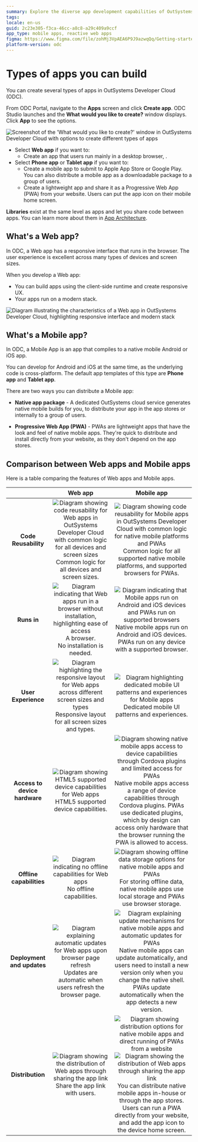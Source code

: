 ```yaml
---
summary: Explore the diverse app development capabilities of OutSystems Developer Cloud (ODC), including web and mobile applications.
tags: 
locale: en-us
guid: 2c23e305-f3ca-46cc-a8c8-a29c409a9ccf
app_type: mobile apps, reactive web apps
figma: https://www.figma.com/file/zohMj3VpAEA6P9J9azwqQq/Getting-started-with-ODC?type=design&node-id=2449%3A32710&t=CxwRhrJUzQXvCd96-1
platform-version: odc
---
```


# Types of apps you can build

You can create several types of apps in OutSystems Developer Cloud (ODC). 

From ODC Portal, navigate to the **Apps** screen and click **Create app**. ODC Studio launches and the **What would you like to create?** window displays. Click **App** to see the options.

![Screenshot of the 'What would you like to create?' window in OutSystems Developer Cloud with options to create different types of apps](images/what-would-you-like-to-create-ss.png "ODC App Creation Options")

* Select **Web app** if you want to:
    * Create an app that users run mainly in a desktop browser, .
* Select **Phone app** or **Tablet app** if you want to: 
    * Create a mobile app to submit to Apple App Store or Google Play. You can also distribute a mobile app as a downloadable package to a group of users.
    * Create a lightweight app and share it as a Progressive Web App (PWA) from your website. Users can put the app icon on their mobile home screen.

<div class="info" markdown="1">

**Libraries** exist at the same level as apps and let you share code between apps. You can learn more about them in [App Architecture](../app-architecture/intro.md#libraries-in-odc).

</div>


## What's a Web app?

In ODC, a Web app has a responsive interface that runs in the browser. The user experience is excellent across many types of devices and screen sizes.

When you develop a Web app:

* You can build apps using the client-side runtime and create responsive UX.
* Your apps run on a modern stack.

![Diagram illustrating the characteristics of a Web app in OutSystems Developer Cloud, highlighting responsive interface and modern stack](images/web-app-characteristics-diag.png "Web App Characteristics")

## What's a Mobile app?

In ODC, a Mobile App is an app that compiles to a native mobile Android or iOS app. 

You can develop for Android and iOS at the same time, as the underlying code is cross-platform. The default app templates of this type are **Phone app** and **Tablet app**.

There are two ways you can distribute a Mobile app:

* **Native app package** - A dedicated OutSystems cloud service generates native mobile builds for you, to distribute your app in the app stores or internally to a group of users.

* **Progressive Web App (PWA)** - PWAs are lightweight apps that have the look and feel of native mobile apps. They're quick to distribute and install directly from your website, as they don't depend on the app stores. 

## Comparison between Web apps and Mobile apps

Here is a table comparing the features of Web apps and Mobile apps.

|<br/>|**Web app** <br/>|**Mobile app**<br/>|
|:-:|:-:|:-:|
|**Code Reusability**|![Diagram showing code reusability for Web apps in OutSystems Developer Cloud with common logic for all devices and screen sizes](images/mobile-vs-web-code-reusability-web-diag.png "Web App Code Reusability")<br/>Common logic for all devices and screen sizes.|![Diagram showing code reusability for Mobile apps in OutSystems Developer Cloud with common logic for native mobile platforms and PWAs](images/mobile-vs-web-code-reusability-mobile-diag.png "Mobile App Code Reusability")<br/>Common logic for all supported native mobile platforms, and supported browsers for PWAs.|
|**Runs in**|![Diagram indicating that Web apps run in a browser without installation, highlighting ease of access](images/mobile-vs-web-runs-in-web-diag.png "Web App Runtime Environment")<br/>A browser.<br/>No installation is needed.|![Diagram indicating that Mobile apps run on Android and iOS devices and PWAs run on supported browsers](images/mobile-vs-web-runs-in-mobile-diag.png "Mobile App Runtime Environment")<br/>Native mobile apps run on Android and iOS devices. PWAs run on any device with a supported browser.|
|**User Experience**|![Diagram highlighting the responsive layout for Web apps across different screen sizes and types](images/mobile-vs-web-user-experience-web-diag.png "Web App User Experience")<br/>Responsive layout for all screen sizes and types.|![Diagram highlighting dedicated mobile UI patterns and experiences for Mobile apps](images/mobile-vs-web-user-experience-mobile-diag.png "Mobile App User Experience")<br/>Dedicated mobile UI patterns and experiences.|
|**Access to device hardware**|![Diagram showing HTML5 supported device capabilities for Web apps](images/mobile-vs-web-access-device-web-diag.png "Web App Device Hardware Access")<br/>HTML5 supported device capabilities.|![Diagram showing native mobile apps access to device capabilities through Cordova plugins and limited access for PWAs](images/mobile-vs-web-access-device-mobile-diag.png "Mobile App Device Hardware Access")<br/>Native mobile apps access a range of device capabilities through Cordova plugins. PWAs use dedicated plugins, which by design can access only hardware that the browser running the PWA is allowed to access.|
|**Offline capabilities**|![Diagram indicating no offline capabilities for Web apps](images/mobile-vs-web-offline-web-diag.png "Web App Offline Capabilities")<br/>No offline capabilities.|![Diagram showing offline data storage options for native mobile apps and PWAs](images/mobile-vs-web-offline-mobile-diag.png "Mobile App Offline Capabilities")<br/>For storing offline data, native mobile apps use local storage and PWAs use browser storage.|
|**Deployment and updates**|![Diagram explaining automatic updates for Web apps upon browser page refresh](images/mobile-vs-web-deployments-web-diag.png "Web App Deployment and Updates")<br/>Updates are automatic when users refresh the browser page.|![Diagram explaining update mechanisms for native mobile apps and automatic updates for PWAs](images/mobile-vs-web-deployments-mobile-diag.png "Mobile App Deployment and Updates")<br/>Native mobile apps can update automatically, and users need to install a new version only when you change the native shell. PWAs update automatically when the app detects a new version.|
|**Distribution**|![Diagram showing the distribution of Web apps through sharing the app link](images/mobile-vs-web-distribution-web-diag.png "Web App Distribution")<br/>Share the app link with users.|![Diagram showing distribution options for native mobile apps and direct running of PWAs from a website](images/mobile-vs-web-distribution-mobile-diag.png "Mobile App Distribution") ![Diagram showing the distribution of Web apps through sharing the app link](images/mobile-vs-web-distribution-web-diag.png "Web App Distribution")<br/>You can distribute native mobile apps in-house or through the app stores. Users can run a PWA directly from your website, and add the app icon to the device home screen.|
